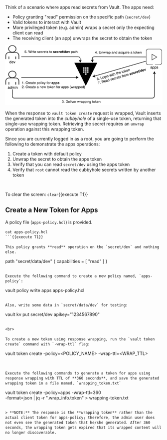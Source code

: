 Think of a scenario where apps read secrets from Vault. The apps need:

- Policy granting "read" permission on the specific path (`secret/dev`)
- Valid tokens to interact with Vault
- More privileged token (e.g. admin) wraps a secret only the expecting client can read
- The receiving client (an app) unwraps the secret to obtain the token

![Wrapping Token](./assets/vault-cubbyhole.png)

When the response to `vault token create` request is wrapped, Vault inserts the generated token into the _cubbyhole_ of a single-use token, returning that single-use wrapping token. Retrieving the secret requires an `unwrap` operation against this wrapping token.

Since you are currently logged in as a root, you are going to perform the following to demonstrate the apps operations:

1. Create a token with default policy
1. Unwrap the secret to obtain the apps token
1. Verify that you can read `secret/dev` using the apps token
1. Verify that `root` cannot read the cubbyhole secrets written by another token

<br>

To clear the screen: `clear`{{execute T1}}

## Create a New Token for Apps

A policy file (`apps-policy.hcl`) is provided.

```
cat apps-policy.hcl
```{{execute T1}}

This policy grants **read** operation on the `secret/dev` and nothing else.

```
path "secret/data/dev" {
  capabilities = [ "read" ]
}
```

Execute the following command to create a new policy named, `apps-policy`:

```
vault policy write apps apps-policy.hcl
```{{execute T1}}

Also, write some data in `secret/data/dev` for testing:

```
vault kv put secret/dev apikey="1234567890"
```{{execute T1}}

<br>

To create a new token using response wrapping, run the `vault token create` command with `-wrap-ttl` flag:

```
vault token create -policy=<POLICY_NAME> -wrap-ttl=<WRAP_TTL>
```


Execute the following commands to generate a token for apps using response wrapping with TTL of **360 seconds**, and save the generated wrapping token in a file named, `wrapping_token.txt`

```
vault token create -policy=apps -wrap-ttl=360 \
    -format=json | jq -r ".wrap_info.token" > wrapping-token.txt
```{{execute T1}}

> **NOTE:** The response is the **wrapping token** rather than the actual client token for apps-policy; therefore, the admin user does not even see the generated token that he/she generated. After 360 seconds, the wrapping token gets expired that its wrapped content will no longer discoverable.
